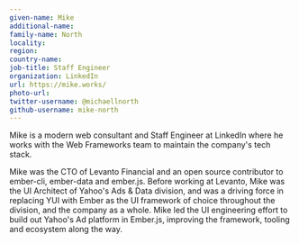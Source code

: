 ```yaml
---
given-name: Mike
additional-name:
family-name: North
locality:
region:
country-name:
job-title: Staff Engineer
organization: LinkedIn
url: https://mike.works/
photo-url:
twitter-username: @michaellnorth
github-username: mike-north
---
```

Mike is a modern web consultant and Staff Engineer at LinkedIn where he works with the Web Frameworks team to maintain the company's tech stack.

Mike was the CTO of Levanto Financial and an open source contributor to ember-cli, ember-data and ember.js. Before working at Levanto, Mike was the UI Architect of Yahoo's Ads & Data division, and was a driving force in replacing YUI with Ember as the UI framework of choice throughout the division, and the company as a whole. Mike led the UI engineering effort to build out Yahoo's Ad platform in Ember.js, improving the framework, tooling and ecosystem along the way.
